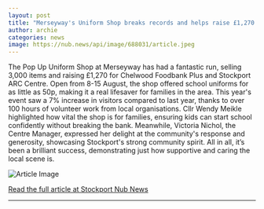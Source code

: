 ```yaml
---
layout: post
title: "Merseyway's Uniform Shop breaks records and helps raise £1,270 for charity"
author: archie
categories: news
image: https://nub.news/api/image/688031/article.jpeg
---
```

The Pop Up Uniform Shop at Merseyway has had a fantastic run, selling 3,000 items and raising £1,270 for Chelwood Foodbank Plus and Stockport ARC Centre. Open from 8-15 August, the shop offered school uniforms for as little as 50p, making it a real lifesaver for families in the area. This year's event saw a 7% increase in visitors compared to last year, thanks to over 100 hours of volunteer work from local organisations. Cllr Wendy Meikle highlighted how vital the shop is for families, ensuring kids can start school confidently without breaking the bank. Meanwhile, Victoria Nichol, the Centre Manager, expressed her delight at the community's response and generosity, showcasing Stockport's strong community spirit. All in all, it’s been a brilliant success, demonstrating just how supportive and caring the local scene is.

![Article Image](https://nub.news/api/image/688031/article.jpeg)

[Read the full article at Stockport Nub News](https://stockport.nub.news/news/local-news/merseyways-uniform-shop-breaks-records-and-helps-raise-ps1270-for-charity-270774)

---

